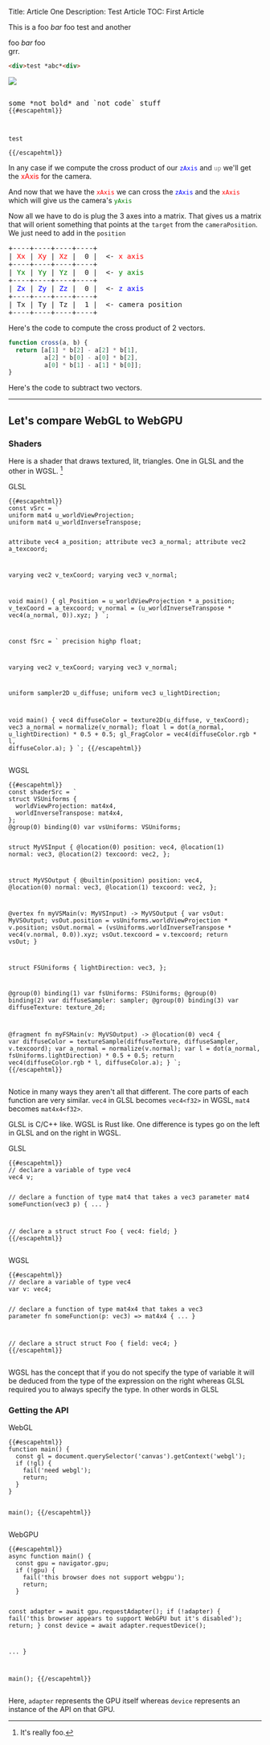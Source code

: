 Title: Article One
Description: Test Article
TOC: First Article

This is a <span>foo *bar* foo</span> test
and another <div>foo *bar* foo</div> grr.

```html
<div>test *abc*<div>
```

<img src="resources/foo.jpg">
<script type="module" src="bar.js"></script>

<pre class="prettyprint other">
<p>some *not bold* and `not code` stuff<code>
{{#escapehtml}}<div>
  <div>test</div>
</div>{{/escapehtml}}
</code></pre>

<style>
.x-axis { color: red; }
.y-axis { color: green; }
.z-axis { color: blue; }
</style>

In any case if we compute the cross product of our <span class="z-axis">`zAxis`</span> and
<span style="color: gray;">`up`</span> we'll get the <span class="x-axis">xAxis</span> for the camera.

And now that we have the <span class="x-axis">`xAxis`</span> we can cross the <span class="z-axis">`zAxis`</span> and the <span class="x-axis">`xAxis`</span>
which will give us the camera's <span class="y-axis">`yAxis`</span>

Now all we have to do is plug the 3 axes into a matrix. That gives us a
matrix that will orient something that points at the `target` from the
`cameraPosition`. We just need to add in the `position`

<div class="webgl_math_center"><pre class="webgl_math">
+----+----+----+----+
| <span class="x-axis">Xx</span> | <span class="x-axis">Xy</span> | <span class="x-axis">Xz</span> |  0 |  <- <span class="x-axis">x axis</span>
+----+----+----+----+
| <span class="y-axis">Yx</span> | <span class="y-axis">Yy</span> | <span class="y-axis">Yz</span> |  0 |  <- <span class="y-axis">y axis</span>
+----+----+----+----+
| <span class="z-axis">Zx</span> | <span class="z-axis">Zy</span> | <span class="z-axis">Zz</span> |  0 |  <- <span class="z-axis">z axis</span>
+----+----+----+----+
| Tx | Ty | Tz |  1 |  <- camera position
+----+----+----+----+
</pre></div>

Here's the code to compute the cross product of 2 vectors.

```js
function cross(a, b) {
  return [a[1] * b[2] - a[2] * b[1],
          a[2] * b[0] - a[0] * b[2],
          a[0] * b[1] - a[1] * b[0]];
}
```

Here's the code to subtract two vectors.

---

## Let's compare WebGL to WebGPU

### Shaders

Here is a shader that draws textured, lit, triangles. One in GLSL and the other
in WGSL. [^foo]

[^foo]: It's really foo.

<div class="webgpu_center compare"><div><div>GLSL</div><pre class="prettyprint lang-javascript"><code>{{#escapehtml}}
const vSrc = `
uniform mat4 u_worldViewProjection;
uniform mat4 u_worldInverseTranspose;

attribute vec4 a_position;
attribute vec3 a_normal;
attribute vec2 a_texcoord;

varying vec2 v_texCoord;
varying vec3 v_normal;

void main() {
  gl_Position = u_worldViewProjection * a_position;
  v_texCoord = a_texcoord;
  v_normal = (u_worldInverseTranspose * vec4(a_normal, 0)).xyz;
}
`;

const fSrc = `
precision highp float;

varying vec2 v_texCoord;
varying vec3 v_normal;

uniform sampler2D u_diffuse;
uniform vec3 u_lightDirection;

void main() {
  vec4 diffuseColor = texture2D(u_diffuse, v_texCoord);
  vec3 a_normal = normalize(v_normal);
  float l = dot(a_normal, u_lightDirection) * 0.5 + 0.5;
  gl_FragColor = vec4(diffuseColor.rgb * l, diffuseColor.a);
}
`;
{{/escapehtml}}</code></pre>
</div><div>
<div>WGSL</div>
<pre class="prettyprint lang-javascript"><code>{{#escapehtml}}
const shaderSrc = `
struct VSUniforms {
  worldViewProjection: mat4x4<f32>,
  worldInverseTranspose: mat4x4<f32>,
};
@group(0) binding(0) var<uniform> vsUniforms: VSUniforms;

struct MyVSInput {
    @location(0) position: vec4<f32>,
    @location(1) normal: vec3<f32>,
    @location(2) texcoord: vec2<f32>,
};

struct MyVSOutput {
  @builtin(position) position: vec4<f32>,
  @location(0) normal: vec3<f32>,
  @location(1) texcoord: vec2<f32>,
};

@vertex
fn myVSMain(v: MyVSInput) -> MyVSOutput {
  var vsOut: MyVSOutput;
  vsOut.position = vsUniforms.worldViewProjection * v.position;
  vsOut.normal = (vsUniforms.worldInverseTranspose * vec4<f32>(v.normal, 0.0)).xyz;
  vsOut.texcoord = v.texcoord;
  return vsOut;
}

struct FSUniforms {
  lightDirection: vec3<f32>,
};

@group(0) binding(1) var<uniform> fsUniforms: FSUniforms;
@group(0) binding(2) var diffuseSampler: sampler;
@group(0) binding(3) var diffuseTexture: texture_2d<f32>;

@fragment
fn myFSMain(v: MyVSOutput) -> @location(0) vec4<f32> {
  var diffuseColor = textureSample(diffuseTexture, diffuseSampler, v.texcoord);
  var a_normal = normalize(v.normal);
  var l = dot(a_normal, fsUniforms.lightDirection) * 0.5 + 0.5;
  return vec4<f32>(diffuseColor.rgb * l, diffuseColor.a);
}
`;
{{/escapehtml}}</code></pre></div></div>

Notice in many ways they aren't all that different. The core parts of each
function are very similar. `vec4` in GLSL becomes `vec4<f32>` in WGSL, `mat4`
becomes `mat4x4<f32>`.

GLSL is C/C++ like. WGSL is Rust like. One difference is
types go on the left in GLSL and on the right in WGSL.

<div class="webgpu_center compare"><div><div>GLSL</div><pre class="prettyprint lang-javascript"><code>{{#escapehtml}}
// declare a variable of type vec4
vec4 v;

// declare a function of type mat4 that takes a vec3 parameter
mat4 someFunction(vec3 p) { ... }

// declare a struct
struct Foo {  vec4: field; }
{{/escapehtml}}</code></pre>
</div><div>
<div>WGSL</div>
<pre class="prettyprint lang-javascript"><code>{{#escapehtml}}
// declare a variable of type vec4<f32>
var v: vec4<f32>;

// declare a function of type mat4x4<f32> that takes a vec3<f32> parameter
fn someFunction(p: vec3<f32>) => mat4x4<f32> { ... }

// declare a struct
struct Foo {  field: vec4<f32>; }
{{/escapehtml}}</code></pre></div></div>

WGSL has the concept that if you do not specify the type of variable it will
be deduced from the type of the expression on the right whereas GLSL required you to
always specify the type. In other words in GLSL


### Getting the API

<div class="webgpu_center compare">
  <div>
    <div>WebGL</div>
<pre class="prettyprint lang-javascript"><code>{{#escapehtml}}
function main() {
  const gl = document.querySelector('canvas').getContext('webgl');
  if (!gl) {
    fail('need webgl');
    return;
  }
}

main();
{{/escapehtml}}</code></pre>
  </div>
  <div>
    <div>WebGPU</div>
<pre class="prettyprint lang-javascript"><code>{{#escapehtml}}
async function main() {
  const gpu = navigator.gpu;
  if (!gpu) {
    fail('this browser does not support webgpu');
    return;
  }

  const adapter = await gpu.requestAdapter();
  if (!adapter) {
    fail('this browser appears to support WebGPU but it\'s disabled');
    return;
  }
  const device = await adapter.requestDevice();

...
}

main();
{{/escapehtml}}</code></pre>
  </div>
</div>

Here, `adapter` represents the GPU itself whereas `device` represents
an instance of the API on that GPU.

<script type="module" src"test-one.js"></script>
